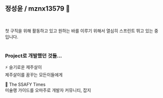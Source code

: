 ## 정성윤 / mznx13579 👋  
<br>  

첫 구직을 위해 활동하고 있고 원하는 바를 이루기 위해서 열심히 스프린트 뛰고 있는 중 입니다.  
<br>
### Project로 개발했던 것들...



⚡ 슬기로운 제주살이  
제주살이를 꿈꾸는 모든이들에게



💬 The SSAFY Times  
미슐랭 가이드를 오마주로 개발자 커뮤니티, 잡지
<!--
**mznx13579/mznx13579** is a ✨ _special_ ✨ repository because its `README.md` (this file) appears on your GitHub profile.

Here are some ideas to get you started:

- 🔭 I’m currently working on ...
- 🌱 I’m currently learning ...
- 👯 I’m looking to collaborate on ...
- 🤔 I’m looking for help with ...
- 💬 Ask me about ...
- 📫 How to reach me: ...
- 😄 Pronouns: ...
- ⚡ Fun fact: ...
-->
